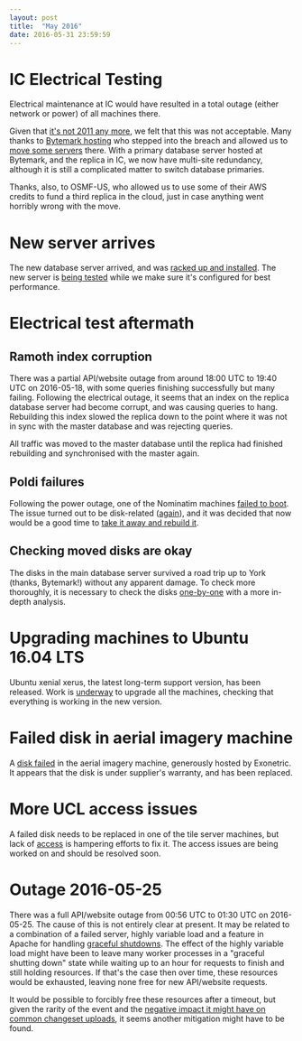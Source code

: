 ```yaml
---
layout: post
title:  "May 2016"
date: 2016-05-31 23:59:59
---
```


# IC Electrical Testing

Electrical maintenance at IC would have resulted in a total outage (either network or power) of all machines there.

Given that [it's not 2011 any more](https://blog.openstreetmap.org/2011/06/28/q3-2011-service-reductions/), we felt that this was not acceptable. Many thanks to [Bytemark hosting](https://twitter.com/bytemark/status/729698435339853824) who stepped into the breach and allowed us to [move some servers](https://github.com/openstreetmap/operations/issues?q=milestone%3A%22Server+Moves%22) there. With a primary database server hosted at Bytemark, and the replica in IC, we now have multi-site redundancy, although it is still a complicated matter to switch database primaries.

Thanks, also, to OSMF-US, who allowed us to use some of their AWS credits to fund a third replica in the cloud, just in case anything went horribly wrong with the move.

# New server arrives

The new database server arrived, and was [racked up and installed](https://github.com/openstreetmap/operations/issues/76). The new server is [being tested](https://github.com/openstreetmap/operations/issues/78) while we make sure it's configured for best performance.

# Electrical test aftermath

## Ramoth index corruption

There was a partial API/website outage from around 18:00 UTC to 19:40 UTC on 2016-05-18, with some queries finishing successfully but many failing. Following the electrical outage, it seems that an index on the replica database server had become corrupt, and was causing queries to hang. Rebuilding this index slowed the replica down to the point where it was not in sync with the master database and was rejecting queries.

All traffic was moved to the master database until the replica had finished rebuilding and synchronised with the master again.

## Poldi failures

Following the power outage, one of the Nominatim machines [failed to boot](https://github.com/openstreetmap/operations/issues/77). The issue turned out to be disk-related ([again](https://github.com/openstreetmap/operations/issues/42)), and it was decided that now would be a good time to [take it away and rebuild it](https://github.com/openstreetmap/operations/issues/79).

## Checking moved disks are okay

The disks in the main database server survived a road trip up to York (thanks, Bytemark!) without any apparent damage. To check more thoroughly, it is necessary to check the disks [one-by-one](https://github.com/openstreetmap/operations/issues/80) with a more in-depth analysis.

# Upgrading machines to Ubuntu 16.04 LTS

Ubuntu xenial xerus, the latest long-term support version, has been released. Work is [underway](https://github.com/openstreetmap/operations/issues/81) to upgrade all the machines, checking that everything is working in the new version.

# Failed disk in aerial imagery machine

A [disk failed](https://github.com/openstreetmap/operations/issues/74) in the aerial imagery machine, generously hosted by Exonetric. It appears that the disk is under supplier's warranty, and has been replaced.

# More UCL access issues

A failed disk needs to be replaced in one of the tile server machines, but lack of [access](https://github.com/openstreetmap/operations/issues/57) is hampering efforts to fix it. The access issues are being worked on and should be resolved soon.

# Outage 2016-05-25

There was a full API/website outage from 00:56 UTC to 01:30 UTC on 2016-05-25. The cause of this is not entirely clear at present. It may be related to a combination of a failed server, highly variable load and a feature in Apache for handling [graceful shutdowns](https://bz.apache.org/bugzilla/show_bug.cgi?id=53555). The effect of the highly variable load might have been to leave many worker processes in a "graceful shutting down" state while waiting up to an hour for requests to finish and still holding resources. If that's the case then over time, these resources would be exhausted, leaving none free for new API/website requests.

It would be possible to forcibly free these resources after a timeout, but given the rarity of the event and the [negative impact it might have on common changeset uploads](https://github.com/openstreetmap/chef/pull/66), it seems another mitigation might have to be found.
